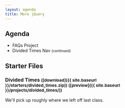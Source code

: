 ```yaml
---
layout: agenda
title: More jQuery
---
```


Agenda
------

* FAQs Project
* Divided Times Nav <small>(continued)</small>


Starter Files
-------------

### Divided Times <small>([download]({{ site.baseurl }}/starters/divided_times.zip)) ([preview]({{ site.baseurl }}/projects/divided_times/))</small>

We'll pick up roughly where we left off last class.